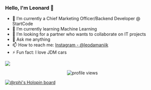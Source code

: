 ### Hello, I'm Leonard 👋

- 🔭 I’m currently a Chief Marketing Officer/Backend Developer @ StartCode
- 🌱 I’m currently learning Machine Learning
- 👯 I’m looking for a partner who wants to collaborate on IT projects
- 💬 Ask me anything 
- 📫 How to reach me: [Instagram - @leodamaniik](https://www.instagram.com/leodamaniik/)
- ⚡ Fun fact: I love JDM cars

<img src = "https://github-readme-stats.vercel.app/api?username=x01000101x&&show_icons=true&title_color=1E90FF&icon_color=8458B3&text_color=008000&bg_color=151515">

<p align="center">
  <center>
  <img src="https://gpvc.arturio.dev/x01000101x" alt="profile views"> 
  </center>
</p>

[![@rphi's Holopin board](https://holopin.io/api/user/board?user=rphi)](https://holopin.io/@leodamaniik)
